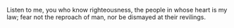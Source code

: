 Listen to me, you who know righteousness, the people in whose heart is my law; fear not the reproach of man, nor be dismayed at their revilings.
